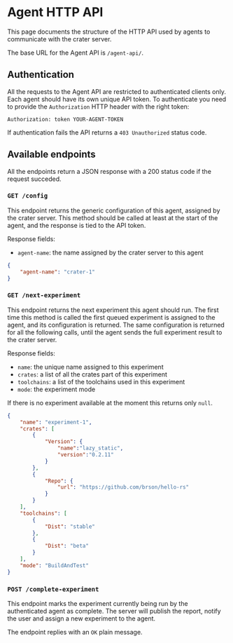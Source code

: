 # Agent HTTP API

This page documents the structure of the HTTP API used by agents to communicate
with the crater server.

The base URL for the Agent API is `/agent-api/`.

## Authentication

All the requests to the Agent API are restricted to authenticated clients only.
Each agent should have its own unique API token. To authenticate you need to
provide the `Authorization` HTTP header with the right token:

```
Authorization: token YOUR-AGENT-TOKEN
```

If authentication fails the API returns a `403 Unauthorized` status code.

## Available endpoints

All the endpoints return a JSON response with a 200 status code if the request
succeded.

### `GET /config`

This endpoint returns the generic configuration of this agent, assigned by the
crater server. This method should be called at least at the start of the agent,
and the response is tied to the API token.

Response fields:

* `agent-name`: the name assigned by the crater server to this agent

```json
{
    "agent-name": "crater-1"
}
```

### `GET /next-experiment`

This endpoint returns the next experiment this agent should run. The first time
this method is called the first queued experiment is assigned to the agent, and
its configuration is returned. The same configuration is returned for all the
following calls, until the agent sends the full experiment result to the crater
server.

Response fields:

* `name`: the unique name assigned to this experiment
* `crates`: a list of all the crates part of this experiment
* `toolchains`: a list of the toolchains used in this experiment
* `mode`: the experiment mode

If there is no experiment available at the moment this returns only `null`.

```json
{
    "name": "experiment-1",
    "crates": [
        {
            "Version": {
                "name":"lazy_static",
                "version":"0.2.11"
            }
        },
        {
            "Repo": {
                "url": "https://github.com/brson/hello-rs"
            }
        }
    ],
    "toolchains": [
        {
            "Dist": "stable"
        },
        {
            "Dist": "beta"
        }
    ],
    "mode": "BuildAndTest"
}
```

### `POST /complete-experiment`

This endpoint marks the experiment currently being run by the authenticated
agent as complete. The server will publish the report, notify the user and
assign a new experiment to the agent.

The endpoint replies with an `OK` plain message.
